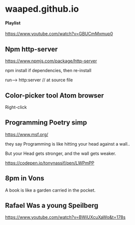 # waaped.github.io


#### Playlist
https://www.youtube.com/watch?v=GBUCmMxmup0

## Npm http-server

https://www.npmjs.com/package/http-server

npm install if dependencies, then re-install

run--> http:server // at source file

## Color-picker tool Atom browser

Right-click

## Programming Poetry simp

https://www.msf.org/

they say Programming is like hitting your head against a wall..

But your Head gets stronger, and the wall gets
weaker.

https://codepen.io/tonynassif/pen/LWPmPP


## 8pm in Vons

A book is like a garden carried in the pocket.

## Rafael Was a young Speilberg

https://www.youtube.com/watch?v=BWiUXcuXaWo&t=178s

